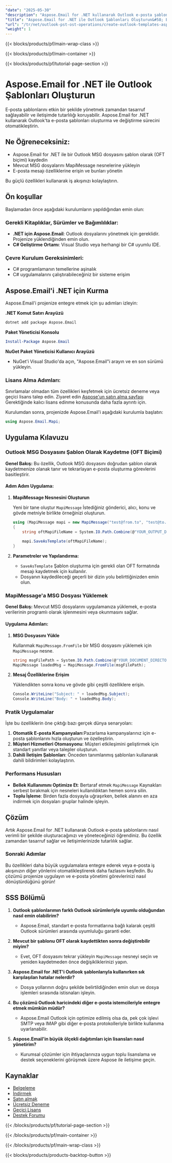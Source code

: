 ```yaml
---
"date": "2025-05-30"
"description": "Aspose.Email for .NET kullanarak Outlook e-posta şablonlarının nasıl oluşturulacağını ve yönetileceğini öğrenerek işletmenizde etkili iletişimi garantileyin."
"title": "Aspose.Email for .NET ile Outlook Şablonları Oluşturun&#58; E-posta Otomasyonunda Ustalaşın"
"url": "/tr/net/outlook-pst-ost-operations/create-outlook-templates-aspose-email-net/"
"weight": 1
---
```


{{< blocks/products/pf/main-wrap-class >}}

{{< blocks/products/pf/main-container >}}

{{< blocks/products/pf/tutorial-page-section >}}
# Aspose.Email for .NET ile Outlook Şablonları Oluşturun

E-posta şablonlarını etkin bir şekilde yönetmek zamandan tasarruf sağlayabilir ve iletişimde tutarlılığı koruyabilir. Aspose.Email for .NET kullanarak Outlook'ta e-posta şablonları oluşturma ve değiştirme sürecini otomatikleştirin.

## Ne Öğreneceksiniz:
- Aspose.Email for .NET ile bir Outlook MSG dosyasını şablon olarak (OFT biçimi) kaydedin
- Mevcut MSG dosyalarını MapiMessage nesnelerine yükleyin
- E-posta mesajı özelliklerine erişin ve bunları yönetin

Bu güçlü özellikleri kullanarak iş akışınızı kolaylaştırın.

## Ön koşullar

Başlamadan önce aşağıdaki kurulumların yapıldığından emin olun:

### Gerekli Kitaplıklar, Sürümler ve Bağımlılıklar:
- **.NET için Aspose.Email**: Outlook dosyalarını yönetmek için gereklidir. Projenize yüklendiğinden emin olun.
- **C# Geliştirme Ortamı**: Visual Studio veya herhangi bir C# uyumlu IDE.

### Çevre Kurulum Gereksinimleri:
- C# programlamanın temellerine aşinalık
- C# uygulamalarını çalıştırabileceğiniz bir sisteme erişim

## Aspose.Email'i .NET için Kurma

Aspose.Email'i projenize entegre etmek için şu adımları izleyin:

**.NET Komut Satırı Arayüzü**
```bash
dotnet add package Aspose.Email
```

**Paket Yöneticisi Konsolu**
```powershell
Install-Package Aspose.Email
```

**NuGet Paket Yöneticisi Kullanıcı Arayüzü**
- NuGet'i Visual Studio'da açın, "Aspose.Email"i arayın ve en son sürümü yükleyin.

### Lisans Alma Adımları:
Sınırlamalar olmadan tüm özellikleri keşfetmek için ücretsiz deneme veya geçici lisans talep edin. Ziyaret edin [Aspose'un satın alma sayfası](https://purchase.aspose.com/buy) Gerektiğinde kalıcı lisans edinme konusunda daha fazla ayrıntı için.

Kurulumdan sonra, projenizde Aspose.Email'i aşağıdaki kurulumla başlatın:

```csharp
using Aspose.Email.Mapi;
```

## Uygulama Kılavuzu

### Outlook MSG Dosyasını Şablon Olarak Kaydetme (OFT Biçimi)

**Genel Bakış:**
Bu özellik, Outlook MSG dosyasını doğrudan şablon olarak kaydetmenize olanak tanır ve tekrarlayan e-posta oluşturma görevlerini basitleştirir.

#### Adım Adım Uygulama:
1. **MapiMessage Nesnesini Oluşturun**
   
   Yeni bir tane oluştur `MapiMessage` İstediğiniz gönderici, alıcı, konu ve gövde metniyle birlikte örneğinizi oluşturun.
   
   ```csharp
   using (MapiMessage mapi = new MapiMessage("test@from.to", "test@to.to", "template subject", "Template body"))
   {
       string oftMapiFileName = System.IO.Path.Combine(@"YOUR_OUTPUT_DIRECTORY", "mapiToOft.msg");
       
       mapi.SaveAsTemplate(oftMapiFileName);
   }
   ```

2. **Parametreler ve Yapılandırma:**
   - `SaveAsTemplate` Şablon oluşturma için gerekli olan OFT formatında mesajı kaydetmek için kullanılır.
   - Dosyanın kaydedileceği geçerli bir dizin yolu belirttiğinizden emin olun.

### MapiMessage'a MSG Dosyası Yüklemek

**Genel Bakış:**
Mevcut MSG dosyalarını uygulamanıza yüklemek, e-posta verilerinin programlı olarak işlenmesini veya okunmasını sağlar.

#### Uygulama Adımları:
1. **MSG Dosyasını Yükle**
   
   Kullanmak `MapiMessage.FromFile` bir MSG dosyasını yüklemek için `MapiMessage` nesne.
   
   ```csharp
   string msgFilePath = System.IO.Path.Combine(@"YOUR_DOCUMENT_DIRECTORY", "sample.msg");
   MapiMessage loadedMsg = MapiMessage.FromFile(msgFilePath);
   ```

2. **Mesaj Özelliklerine Erişim**
   
   Yüklendikten sonra konu ve gövde gibi çeşitli özelliklere erişin.
   
   ```csharp
   Console.WriteLine("Subject: " + loadedMsg.Subject);
   Console.WriteLine("Body: " + loadedMsg.Body);
   ```

### Pratik Uygulamalar

İşte bu özelliklerin öne çıktığı bazı gerçek dünya senaryoları:
1. **Otomatik E-posta Kampanyaları**:Pazarlama kampanyalarınız için e-posta şablonlarını hızla oluşturun ve özelleştirin.
2. **Müşteri Hizmetleri Otomasyonu**: Müşteri etkileşimini geliştirmek için standart yanıtlar veya talepler oluşturun.
3. **Dahili İletişim Şablonları**: Önceden tanımlanmış şablonları kullanarak dahili bildirimleri kolaylaştırın.

### Performans Hususları
- **Bellek Kullanımını Optimize Et**: Bertaraf etmek `MapiMessage` Kaynakları serbest bırakmak için nesneleri kullanıldıktan hemen sonra silin.
- **Toplu İşleme**: Birden fazla dosyayla uğraşırken, bellek alanını en aza indirmek için dosyaları gruplar halinde işleyin.

## Çözüm

Artık Aspose.Email for .NET kullanarak Outlook e-posta şablonlarını nasıl verimli bir şekilde oluşturacağınızı ve yöneteceğinizi öğrendiniz. Bu özellik zamandan tasarruf sağlar ve iletişimlerinizde tutarlılık sağlar.

### Sonraki Adımlar
Bu özellikleri daha büyük uygulamalara entegre ederek veya e-posta iş akışınızın diğer yönlerini otomatikleştirerek daha fazlasını keşfedin. Bu çözümü projenize uygulayın ve e-posta yönetimi görevlerinizi nasıl dönüştürdüğünü görün!

## SSS Bölümü

1. **Outlook şablonlarımın farklı Outlook sürümleriyle uyumlu olduğundan nasıl emin olabilirim?**
   - Aspose.Email, standart e-posta formatlarına bağlı kalarak çeşitli Outlook sürümleri arasında uyumluluğu garanti eder.

2. **Mevcut bir şablonu OFT olarak kaydettikten sonra değiştirebilir miyim?**
   - Evet, OFT dosyasını tekrar yükleyin `MapiMessage` nesneyi seçin ve yeniden kaydetmeden önce değişikliklerinizi yapın.

3. **Aspose.Email for .NET'i Outlook şablonlarıyla kullanırken sık karşılaşılan hatalar nelerdir?**
   - Dosya yollarının doğru şekilde belirtildiğinden emin olun ve dosya işlemleri sırasında istisnaları işleyin.

4. **Bu çözümü Outlook haricindeki diğer e-posta istemcileriyle entegre etmek mümkün müdür?**
   - Aspose.Email Outlook için optimize edilmiş olsa da, pek çok işlevi SMTP veya IMAP gibi diğer e-posta protokolleriyle birlikte kullanıma uyarlanabilir.

5. **Aspose.Email'in büyük ölçekli dağıtımları için lisansları nasıl yönetirim?**
   - Kurumsal çözümler için ihtiyaçlarınıza uygun toplu lisanslama ve destek seçeneklerini görüşmek üzere Aspose ile iletişime geçin.

## Kaynaklar
- [Belgeleme](https://reference.aspose.com/email/net/)
- [İndirmek](https://releases.aspose.com/email/net/)
- [Satın almak](https://purchase.aspose.com/buy)
- [Ücretsiz Deneme](https://releases.aspose.com/email/net/)
- [Geçici Lisans](https://purchase.aspose.com/temporary-license/)
- [Destek Forumu](https://forum.aspose.com/c/email/10)

{{< /blocks/products/pf/tutorial-page-section >}}

{{< /blocks/products/pf/main-container >}}

{{< /blocks/products/pf/main-wrap-class >}}

{{< blocks/products/products-backtop-button >}}
